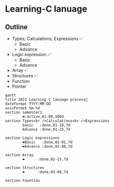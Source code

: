 # Learning-C lanuage
## Outline

- Types; Calculations; Expressions ✅
  - Basic
  - Advance
- Logic expression ✅
  - Basic
  - Advance 
- Array ✅
- Structures ✅
- Function
- Pointer

```mermaid
gantt
title 2023 Learning C lanuage process🌰 
dateFormat YYYY-MM-DD
axisFormat %m-%d
section semester1
        ❤️:active,01-09,100d
section Types<br />Calculations<br />Expressions
        basic   :done,01-18,7d
        Advance :done,01-25,7d

section Logic expressions
        ❤️Basic   :done,02-01,7d
        ❤️Advance :done,02-08,7d

section Array
        ❤️      :done,02-15,7d

section Structures
        ❤️      :done,03-08,7d

section Fountion

```
